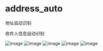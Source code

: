 # address_auto
地址自动识别

收件人信息自动识别

![image](https://github.com/cwlslm/js-util/blob/main/address_auto/image/001.png)
![image](https://github.com/cwlslm/js-util/blob/main/address_auto/image/002.png)
![image](https://github.com/cwlslm/js-util/blob/main/address_auto/image/003.png)
![image](https://github.com/cwlslm/js-util/blob/main/address_auto/image/004.png)
![image](https://github.com/cwlslm/js-util/blob/main/address_auto/image/005.png)
